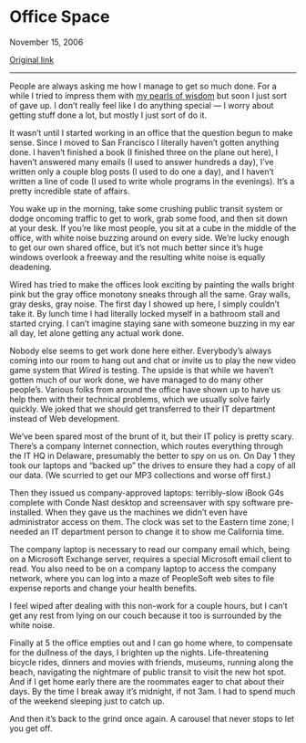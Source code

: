 Office Space
============

November 15, 2006

[Original link](http://www.aaronsw.com/weblog/officespace)

* * * * *

People are always asking me how I manage to get so much done. For a
while I tried to impress them with [my pearls of
wisdom](http://www.aaronsw.com/weblog/productivity) but soon I just sort
of gave up. I don’t really feel like I do anything special — I worry
about getting stuff done a lot, but mostly I just sort of do it.

It wasn’t until I started working in an office that the question begun
to make sense. Since I moved to San Francisco I literally haven’t gotten
anything done. I haven’t finished a book (I finished three on the plane
out here), I haven’t answered many emails (I used to answer hundreds a
day), I’ve written only a couple blog posts (I used to do one a day),
and I haven’t written a line of code (I used to write whole programs in
the evenings). It’s a pretty incredible state of affairs.

You wake up in the morning, take some crushing public transit system or
dodge oncoming traffic to get to work, grab some food, and then sit down
at your desk. If you’re like most people, you sit at a cube in the
middle of the office, with white noise buzzing around on every side.
We’re lucky enough to get our own shared office, but it’s not much
better since it’s huge windows overlook a freeway and the resulting
white noise is equally deadening.

Wired has tried to make the offices look exciting by painting the walls
bright pink but the gray office monotony sneaks through all the same.
Gray walls, gray desks, gray noise. The first day I showed up here, I
simply couldn’t take it. By lunch time I had literally locked myself in
a bathroom stall and started crying. I can’t imagine staying sane with
someone buzzing in my ear all day, let alone getting any actual work
done.

Nobody else seems to get work done here either. Everybody’s always
coming into our room to hang out and chat or invite us to play the new
video game system that *Wired* is testing. The upside is that while we
haven’t gotten much of our work done, we have managed to do many other
people’s. Various folks from around the office have shown up to have us
help them with their technical problems, which we usually solve fairly
quickly. We joked that we should get transferred to their IT department
instead of Web development.

We’ve been spared most of the brunt of it, but their IT policy is pretty
scary. There’s a company Internet connection, which routes everything
through the IT HQ in Delaware, presumably the better to spy on us on. On
Day 1 they took our laptops and “backed up” the drives to ensure they
had a copy of all our data. (We scurried to get our MP3 collections and
worse off first.)

Then they issued us company-approved laptops: terribly-slow iBook G4s
complete with Conde Nast desktop and screensaver with spy software
pre-installed. When they gave us the machines we didn’t even have
administrator access on them. The clock was set to the Eastern time
zone; I needed an IT department person to change it to show me
California time.

The company laptop is necessary to read our company email which, being
on a Microsoft Exchange server, requires a special Microsoft email
client to read. You also need to be on a company laptop to access the
company network, where you can log into a maze of PeopleSoft web sites
to file expense reports and change your health benefits.

I feel wiped after dealing with this non-work for a couple hours, but I
can’t get any rest from lying on our couch because it too is surrounded
by the white noise.

Finally at 5 the office empties out and I can go home where, to
compensate for the dullness of the days, I brighten up the nights.
Life-threatening bicycle rides, dinners and movies with friends,
museums, running along the beach, navigating the nightmare of public
transit to visit the new hot spot. And if I get home early there are the
roommates eager to chat about their days. By the time I break away it’s
midnight, if not 3am. I had to spend much of the weekend sleeping just
to catch up.

And then it’s back to the grind once again. A carousel that never stops
to let you get off.
